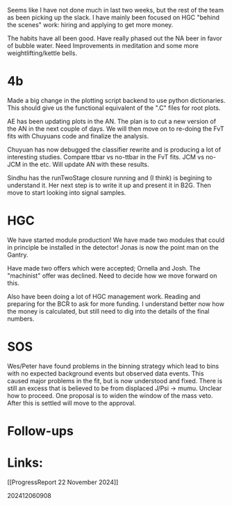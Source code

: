 
Seems like I have not done much in last two weeks, but the rest of the team as been picking up the slack.  I have mainly been focused on HGC "behind the scenes" work: hiring and applying to get more money. 

The habits have all been good. Have really phased out the NA beer in favor of bubble water. 
Need Improvements in meditation and some more weightlifting/kettle bells. 

# 4b 
Made a big change in the plotting script backend to use python dictionaries. This should give us the functional equivalent of the ".C" files for root plots. 

AE has been updating plots in the AN. The plan is to cut a new version of the AN in the next couple of days. We will then move on to re-doing the FvT fits with Chuyuans code and finalize the analysis. 

Chuyuan has now debugged the classifier rewrite and is producing a lot of interesting studies. 
Compare ttbar vs no-ttbar in the FvT fits.  JCM vs no-JCM in the etc. Will update AN with these results.

Sindhu has the runTwoStage closure running and (I think) is begining to understand it. Her next step is to write it up and present it in B2G. Then move to start looking into signal samples.

# HGC

We have started module production! We have made two modules that could in principle be installed in the detector! Jonas is now the point man on the Gantry. 

Have made two offers which were accepted; Ornella and Josh. The "machinist"  offer was declined.  Need to decide how we move forward on this.

Also have been doing a lot of HGC management work.  Reading and preparing for the BCR to ask for more funding. I understand better now how the money is calculated, but still need to dig into the details of the final numbers. 

# SOS 
Wes/Peter have found problems in the binning strategy which lead to bins with no expected background events but observed data events. This caused major problems in the fit, but is now understood and fixed. There is still an excess that is believed to be from displaced J/Psi -> mumu. Unclear how to proceed. One proposal is to widen the window of the mass veto. After this is settled will move to the approval.

# Follow-ups


# Links: 

[[ProgressReport 22 November 2024]]

202412060908
